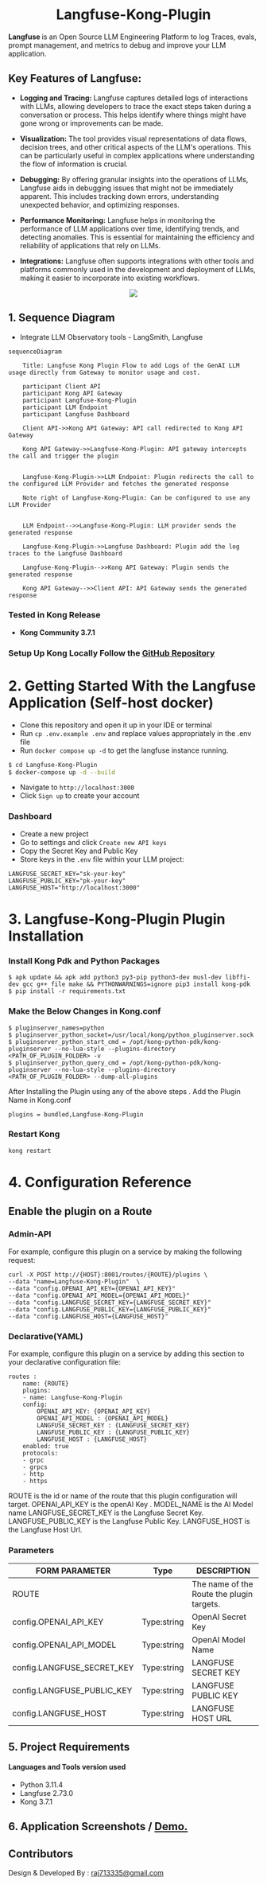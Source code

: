 <h1 align="center">Langfuse-Kong-Plugin</h1>

<strong> Langfuse </strong> is an Open Source LLM Engineering Platform to log
Traces, evals, prompt management, and metrics to debug and improve your LLM application.


## Key Features of Langfuse:
- <strong> Logging and Tracing: </strong> Langfuse captures detailed logs of interactions with LLMs, allowing developers to trace the exact steps taken during a conversation or process. This helps identify where things might have gone wrong or improvements can be made.

- <strong> Visualization:</strong> The tool provides visual representations of data flows, decision trees, and other critical aspects of the LLM's operations. This can be particularly useful in complex applications where understanding the flow of information is crucial.

- <strong> Debugging:</strong> By offering granular insights into the operations of LLMs, Langfuse aids in debugging issues that might not be immediately apparent. This includes tracking down errors, understanding unexpected behavior, and optimizing responses.

- <strong> Performance Monitoring:</strong> Langfuse helps in monitoring the performance of LLM applications over time, identifying trends, and detecting anomalies. This is essential for maintaining the efficiency and reliability of applications that rely on LLMs.

- <strong> Integrations:</strong> Langfuse often supports integrations with other tools and platforms commonly used in the development and deployment of LLMs, making it easier to incorporate into existing workflows.

<p align="center">
  <img src="data/Langfuse.png" />
</p> 

## 1. Sequence Diagram 

- Integrate LLM Observatory tools - LangSmith, Langfuse

``` mermaid
sequenceDiagram

    Title: Langfuse Kong Plugin Flow to add Logs of the GenAI LLM usage directly from Gateway to monitor usage and cost.  
    
    participant Client API
    participant Kong API Gateway
    participant Langfuse-Kong-Plugin
    participant LLM Endpoint
    participant Langfuse Dashboard
    
    Client API->>Kong API Gateway: API call redirected to Kong API Gateway 
    
    Kong API Gateway->>Langfuse-Kong-Plugin: API gateway intercepts the call and trigger the plugin  
    
    
    Langfuse-Kong-Plugin->>LLM Endpoint: Plugin redirects the call to the configured LLM Provider and fetches the generated response
    
    Note right of Langfuse-Kong-Plugin: Can be configured to use any LLM Provider

    
    LLM Endpoint-->>Langfuse-Kong-Plugin: LLM provider sends the generated response
    
    Langfuse-Kong-Plugin->>Langfuse Dashboard: Plugin add the log traces to the Langfuse Dashboard
    
    Langfuse-Kong-Plugin-->>Kong API Gateway: Plugin sends the generated response
    
    Kong API Gateway-->>Client API: API Gateway sends the generated response
```


### Tested in Kong Release

- <strong> Kong Community 3.7.1 </strong>

<h3> Setup Up Kong Locally Follow the <a href="https://github.com/raj713335/kong-gateway">GitHub Repository </a> </h3>


# 2. Getting Started With the Langfuse Application (Self-host docker)

- Clone this repository and open it up in your IDE or terminal
- Run `cp .env.example .env` and replace values appropriately in the .env file
- Run `docker compose up -d` to get the langfuse instance running.

```sh
$ cd Langfuse-Kong-Plugin
$ docker-compose up -d --build
```

- Navigate to `http://localhost:3000`
- Click `Sign up` to create your account


### Dashboard
- Create a new project
- Go to settings and click `Create new API keys`
- Copy the Secret Key and Public Key 
- Store keys in the `.env` file within your LLM project:


```
LANGFUSE_SECRET_KEY="sk-your-key"
LANGFUSE_PUBLIC_KEY="pk-your-key"
LANGFUSE_HOST="http://localhost:3000"
```


# 3.  Langfuse-Kong-Plugin Plugin Installation

### Install Kong Pdk and Python Packages 
```
$ apk update && apk add python3 py3-pip python3-dev musl-dev libffi-dev gcc g++ file make && PYTHONWARNINGS=ignore pip3 install kong-pdk
$ pip install -r requirements.txt
```

### Make the Below Changes in Kong.conf

```
$ pluginserver_names=python
$ pluginserver_python_socket=/usr/local/kong/python_pluginserver.sock
$ pluginserver_python_start_cmd = /opt/kong-python-pdk/kong-pluginserver --no-lua-style --plugins-directory <PATH_OF_PLUGIN_FOLDER> -v
$ pluginserver_python_query_cmd = /opt/kong-python-pdk/kong-pluginserver --no-lua-style --plugins-directory <PATH_OF_PLUGIN_FOLDER> --dump-all-plugins
```
After Installing the Plugin using any of the above steps . Add the Plugin Name in Kong.conf

```
plugins = bundled,Langfuse-Kong-Plugin
```
### Restart Kong

```
kong restart
```
# 4. Configuration Reference

## Enable the plugin on a Route

### Admin-API
For example, configure this plugin on a service by making the following request:
		
	curl -X POST http://{HOST}:8001/routes/{ROUTE}/plugins \
	--data "name=Langfuse-Kong-Plugin"  \
	--data "config.OPENAI_API_KEY={OPENAI_API_KEY}"
	--data "config.OPENAI_API_MODEL={OPENAI_API_MODEL}"
    --data "config.LANGFUSE_SECRET_KEY={LANGFUSE_SECRET_KEY}"
    --data "config.LANGFUSE_PUBLIC_KEY={LANGFUSE_PUBLIC_KEY}"
    --data "config.LANGFUSE_HOST={LANGFUSE_HOST}"

### Declarative(YAML)
For example, configure this plugin on a service by adding this section to your declarative configuration file:
			
	routes : 
        name: {ROUTE}
	    plugins:
	    - name: Langfuse-Kong-Plugin
	    config:
	        OPENAI_API_KEY: {OPENAI_API_KEY}
	        OPENAI_API_MODEL : {OPENAI_API_MODEL}
            LANGFUSE_SECRET_KEY : {LANGFUSE_SECRET_KEY}
            LANGFUSE_PUBLIC_KEY : {LANGFUSE_PUBLIC_KEY}
            LANGFUSE_HOST : {LANGFUSE_HOST}
	    enabled: true
	    protocols:
	    - grpc
	    - grpcs
	    - http
	    - https

ROUTE is the id or name of the route that this plugin configuration will target.
OPENAI_API_KEY is the openAI Key .
MODEL_NAME is the AI Model name
LANGFUSE_SECRET_KEY is the Langfuse Secret Key.
LANGFUSE_PUBLIC_KEY is the Langfuse Public Key.
LANGFUSE_HOST is the Langfuse Host Url.


### Parameters

| FORM PARAMETER               | Type         | DESCRIPTION                                |
|------------------------------|--------------|--------------------------------------------|
| ROUTE                        |              | The name of the Route  the plugin targets. |
| config.OPENAI_API_KEY        | Type:string  | OpenAI Secret Key                          |
| config.OPENAI_API_MODEL      | Type:string  | OpenAI Model Name                          |
| config.LANGFUSE_SECRET_KEY   | Type:string  | LANGFUSE SECRET KEY                        |
| config.LANGFUSE_PUBLIC_KEY   | Type:string  | LANGFUSE PUBLIC KEY                        |
| config.LANGFUSE_HOST         | Type:string  | LANGFUSE HOST URL                          |





## 5. Project Requirements

<h4>Languages and Tools version used</h4>
<ul>
    <li>Python 3.11.4</li>
    <li>Langfuse 2.73.0</li>
    <li>Kong 3.7.1</li>
</ul>



## 6. Application Screenshots / <a href="">Demo.</a>




## Contributors
Design & Developed By : raj713335@gmail.com
